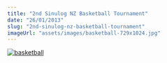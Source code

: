 ```yaml
---
title: "2nd Sinulog NZ Basketball Tournament"
date: "26/01/2013"
slug: "2nd-sinulog-nz-basketball-tournament"
imageUrl: "assets/images/basketball-729x1024.jpg"
---
```


[![basketball](https://i0.wp.com/santonino-nz.org/wp-content/uploads/2013/01/basketball-729x1024.jpg?resize=729%2C1024)](https://i0.wp.com/santonino-nz.org/wp-content/uploads/2013/01/basketball.jpg)